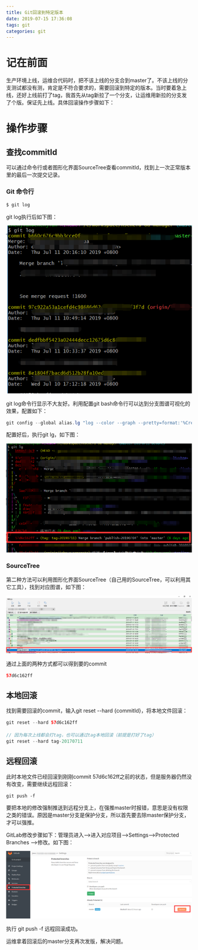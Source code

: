 ```yaml
---
title: Git回滚到特定版本
date: 2019-07-15 17:36:08
tags: git
categories: git
---
```


# 记在前面
生产环境上线，运维合代码时，把不该上线的分支合到master了。不该上线的分支测试都没有测，肯定是不符合要求的，需要回滚到特定的版本。<!--more-->当时要着急上线，还好上线前打了tag，我首先从tag新拉了一个分支，让运维用新拉的分支发了个版。保证先上线。具体回滚操作步骤如下：

# 操作步骤

## 查找commitId

可以通过命令行或者图形化界面SourceTree查看commitId，找到上一次正常版本里的最后一次提交记录。

### Git 命令行

```java
$ git log
```

git log执行后如下图：

![](/images/git/git-log.png)

git log命令行显示不大友好。利用配置git bash命令行可以达到分支图谱可视化的效果，配置如下：

```java
git config --global alias.lg "log --color --graph --pretty=format:'%Cred%h%Creset -%C(yellow)%d%Creset %s %Cgreen(%cr) %C(bold blue)<%an>%Creset' --abbrev-commit"
```

配置好后，执行git lg，如下图：

![](/images/git/git-lg.png)

### SourceTree

第二种方法可以利用图形化界面SourceTree（自己用的SourceTree，可以利用其它工具），找到对应图谱，如下图：

![](/images/git/source-tree.png)


通过上面的两种方式都可以得到要的commit

```java
57d6c162ff
```

## 本地回滚

找到需要回滚的commit，输入git reset --hard {commitId}，将本地文件回滚：

```java
git reset --hard 57d6c162ff

// 因为每次上线都会打tag，也可以通过tag本地回滚（前提是打好了tag）
git reset --hard tag-20170711 
```

## 远程回滚

此时本地文件已经回滚到刚刚commit 57d6c162ff之前的状态，但是服务器仍然没有改变，需要继续远程回滚：

```
git push -f
```

要把本地的修改强制推送到远程分支上，在强推master时报错，意思是没有权限之类的错误。原因是master分支是保护分支，所以首先要去除master保护分支，才可以强推。

GitLab修改步骤如下：管理员进入-->进入对应项目-->Settings-->Protected Branches  -->修改。如下图：

![](/images/git/git-lab.png)

执行 git push -f 远程回滚成功。

运维拿着回滚后的master分支再次发版，解决问题。


